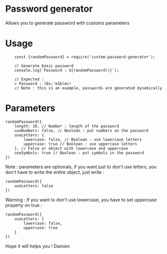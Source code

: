 # Password generator
Allows you to generate password with customs parameters

# Usage
```
    const {randomPassword} = require('custom-password-generator');

    // Generate basic password
    console.log(`Password : ${randomPassword()}`);

    // Expected :
    > Password : l0x;'m1blmc!
    // Note : this is an example, passwords are generated dynamically
```

# Parameters
```
randomPassword({
    length: 10, // Number : length of the password
    useNumbers: false, // Boolean : put numbers on the password
    useLetters: {
        lowercase: false, // Boolean : use lowercase letters
        uppercase: true // Boolean : use uppercase letters
    }, // False or object with lowercase and uppercase
    useSymbols: true // Boolean : put symbols in the password
})
```
Note : parameters are optionals, if you want just to don't use letters, you don't have to write the entire object, just write :
```
randomPassword({
    useLetters: false
})
```

Warning : If you want to don't use lowercase, you have to set uppercase property on true :
```
randomPassword({
    useLetters: {
        lowercase: false,
        uppercase: true
    }
})
```

Hope it will helps you ! Damien
